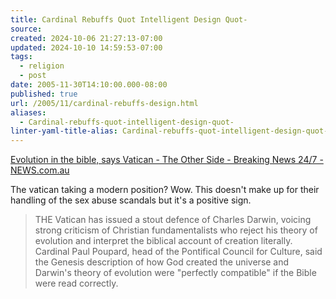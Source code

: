 ```yaml
---
title: Cardinal Rebuffs Quot Intelligent Design Quot-
source: 
created: 2024-10-06 21:27:13-07:00
updated: 2024-10-10 14:59:53-07:00
tags:
  - religion
  - post
date: 2005-11-30T14:10:00.000-08:00
published: true
url: /2005/11/cardinal-rebuffs-design.html
aliases:
  - Cardinal-rebuffs-quot-intelligent-design-quot-
linter-yaml-title-alias: Cardinal-rebuffs-quot-intelligent-design-quot-
---
```



[Evolution in the bible, says Vatican - The Other Side - Breaking News 24/7 - NEWS.com.au](https://www.news.com.au/story/0,10117,17162341-13762,00.html "Evolution in the bible, says Vatican - The Other Side - Breaking News 24/7 - NEWS.com.au")  
  
The vatican taking a modern position? Wow. This doesn't make up for their handling of the sex abuse scandals but it's a positive sign.  
  

>   
> THE Vatican has issued a stout defence of Charles Darwin, voicing strong criticism of Christian fundamentalists who reject his theory of evolution and interpret the biblical account of creation literally.  
> Cardinal Paul Poupard, head of the Pontifical Council for Culture, said the Genesis description of how God created the universe and Darwin's theory of evolution were "perfectly compatible" if the Bible were read correctly.